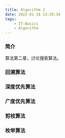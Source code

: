 ```yaml
---
title: Algorithm 2
date: 2022-01-18 13:29:34
tags:
    - IT-Basics
    - Algorithm
---
```



### 简介
算法第二章，讨论搜索算法。




### 回溯算法



### 深度优先算法



### 广度优先算法


### 剪枝算法


### 枚举算法



